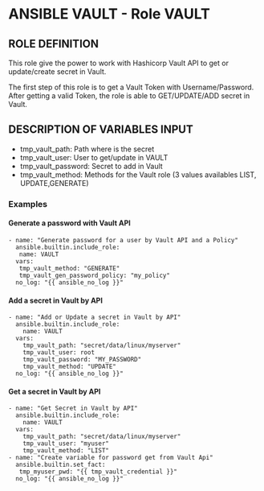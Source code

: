 # ANSIBLE VAULT - Role VAULT

## ROLE DEFINITION
This role give the power to work with Hashicorp Vault API to get or update/create secret in Vault.

The first step of this role is to get a Vault Token with Username/Password. After getting a valid Token, the role is able to GET/UPDATE/ADD secret in Vault.

## DESCRIPTION OF VARIABLES INPUT
- tmp_vault_path: Path where is the secret
- tmp_vault_user: User to get/update in VAULT
- tmp_vault_password: Secret to add in Vault
- tmp_vault_method: Methods for the Vault role (3 values availables LIST, UPDATE,GENERATE)


### Examples

#### Generate a password with Vault API
```
- name: "Generate password for a user by Vault API and a Policy"
  ansible.builtin.include_role:
   name: VAULT
  vars:
   tmp_vault_method: "GENERATE"
   tmp_vault_gen_password_policy: "my_policy"
  no_log: "{{ ansible_no_log }}"
```

#### Add a secret in Vault by API
```
- name: "Add or Update a secret in Vault by API"
  ansible.builtin.include_role:
    name: VAULT
  vars:
    tmp_vault_path: "secret/data/linux/myserver"
    tmp_vault_user: root
    tmp_vault_password: "MY_PASSWORD"
    tmp_vault_method: "UPDATE"
  no_log: "{{ ansible_no_log }}"
```
#### Get a secret in Vault by API
```
- name: "Get Secret in Vault by API"
  ansible.builtin.include_role:
    name: VAULT
  vars:
    tmp_vault_path: "secret/data/linux/myserver"
    tmp_vault_user: "myuser"
    tmp_vault_method: "LIST"
- name: "Create variable for password get from Vault Api"
  ansible.builtin.set_fact: 
   tmp_myuser_pwd: "{{ tmp_vault_credential }}"
  no_log: "{{ ansible_no_log }}"
```